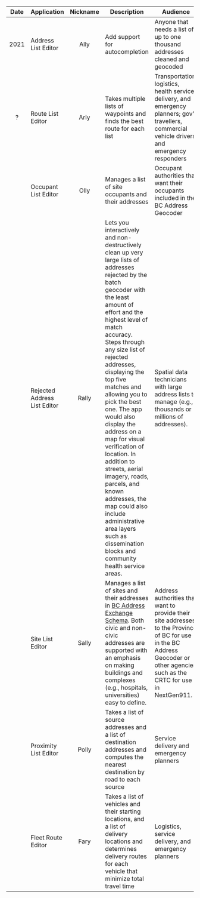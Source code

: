 |Date|Application|Nickname|Description|Audience|
|:----:|----|:----:|----|----|
|2021|Address List Editor|Ally|Add support for autocompletion|Anyone that needs a list of up to one thousand addresses cleaned and geocoded
|?|Route List Editor|Arly|Takes multiple lists of waypoints and finds the best route for each list|Transportation, logistics, health service delivery, and emergency planners; gov't travellers, commercial vehicle drivers, and emergency responders
||Occupant List Editor|Olly|Manages a list of site occupants and their addresses|Occupant authorities that want their occupants included in the BC Address Geocoder
|| Rejected Address List Editor|Rally|Lets you interactively and non-destructively clean up very large lists of addresses rejected by the batch geocoder with the least amount of effort and the highest level of match accuracy. Steps through any size list of rejected  addresses, displaying the top five matches and allowing you to pick the best one. The app would also display the address on a map for visual verification of location. In addition to streets, aerial imagery, roads, parcels, and known addresses, the map could also include administrative area layers such as dissemination blocks and community health service areas.|Spatial data technicians with large address lists to manage (e.g., thousands or millions of addresses).
||Site List Editor|Sally|Manages a list of sites and their addresses in [BC Address Exchange Schema](https://github.com/bcgov/ols-geocoder/blob/gh-pages/BCAddressExchangeSchema.md). Both civic and non-civic addresses are supported with an emphasis on making buildings and complexes (e.g., hospitals, universities) easy to define.|Address authorities that want to provide their site addresses to the Province of BC for use in the BC Address Geocoder or other agencies such as the CRTC for use in NextGen911.
||Proximity List Editor|Polly|Takes a list of source addresses and a list of destination addresses and computes the nearest destination by road to each source|Service delivery and emergency planners
||Fleet Route Editor|Fary|Takes a list of vehicles and their starting locations, and a list of delivery locations and determines delivery routes for each vehicle that minimize total travel time|Logistics, service delivery, and emergency planners
